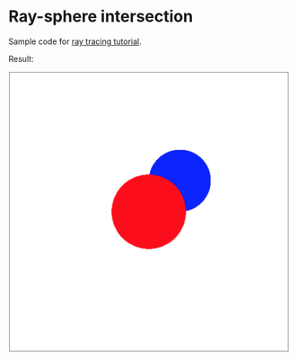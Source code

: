 # Ray-sphere intersection
Sample code for [ray tracing tutorial](https://github.com/sangwo/web-ray-tracer/blob/master/docs/03_ray-sphere_intersection.md).

Result:

<img src="./result.png" alt="red and blue spheres" width="500">
